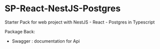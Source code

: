 # SP-React-NestJS-Postgres
Starter Pack for web project with NestJS - React - Postgres in Typescript

Package Back:
  - Swagger : documentation for Api
